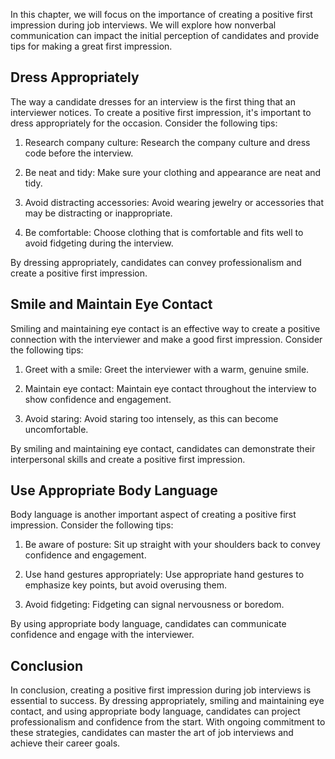 
In this chapter, we will focus on the importance of creating a positive first impression during job interviews. We will explore how nonverbal communication can impact the initial perception of candidates and provide tips for making a great first impression.

Dress Appropriately
-------------------

The way a candidate dresses for an interview is the first thing that an interviewer notices. To create a positive first impression, it's important to dress appropriately for the occasion. Consider the following tips:

1. Research company culture: Research the company culture and dress code before the interview.

2. Be neat and tidy: Make sure your clothing and appearance are neat and tidy.

3. Avoid distracting accessories: Avoid wearing jewelry or accessories that may be distracting or inappropriate.

4. Be comfortable: Choose clothing that is comfortable and fits well to avoid fidgeting during the interview.

By dressing appropriately, candidates can convey professionalism and create a positive first impression.

Smile and Maintain Eye Contact
------------------------------

Smiling and maintaining eye contact is an effective way to create a positive connection with the interviewer and make a good first impression. Consider the following tips:

1. Greet with a smile: Greet the interviewer with a warm, genuine smile.

2. Maintain eye contact: Maintain eye contact throughout the interview to show confidence and engagement.

3. Avoid staring: Avoid staring too intensely, as this can become uncomfortable.

By smiling and maintaining eye contact, candidates can demonstrate their interpersonal skills and create a positive first impression.

Use Appropriate Body Language
-----------------------------

Body language is another important aspect of creating a positive first impression. Consider the following tips:

1. Be aware of posture: Sit up straight with your shoulders back to convey confidence and engagement.

2. Use hand gestures appropriately: Use appropriate hand gestures to emphasize key points, but avoid overusing them.

3. Avoid fidgeting: Fidgeting can signal nervousness or boredom.

By using appropriate body language, candidates can communicate confidence and engage with the interviewer.

Conclusion
----------

In conclusion, creating a positive first impression during job interviews is essential to success. By dressing appropriately, smiling and maintaining eye contact, and using appropriate body language, candidates can project professionalism and confidence from the start. With ongoing commitment to these strategies, candidates can master the art of job interviews and achieve their career goals.
